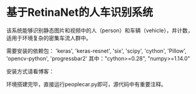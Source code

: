 # 基于RetinaNet的人车识别系统
该系统能够识别静态图片和视频中的人（person）和车辆（vehicle），并计数，适用于环境复杂的密集车流人群中。

需要安装的依赖包：
'keras', 'keras-resnet', 'six', 'scipy', 'cython', 'Pillow', 'opencv-python', 'progressbar2'
其中："cython>=0.28", "numpy>=1.14.0"

安装方式请看博客：

环境搭建完毕，直接运行peoplecar.py即可，源代码中有重要注释。
